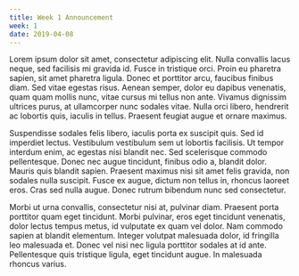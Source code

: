 ```yaml
---
title: Week 1 Announcement
week: 1
date: 2019-04-08
---
```


Lorem ipsum dolor sit amet, consectetur adipiscing elit. Nulla convallis lacus neque, sed facilisis mi gravida id. Fusce in tristique orci. Proin eu pharetra sapien, sit amet pharetra ligula. Donec et porttitor arcu, faucibus finibus diam. Sed vitae egestas risus. Aenean semper, dolor eu dapibus venenatis, quam quam mollis nunc, vitae cursus mi tellus non ante. Vivamus dignissim ultrices purus, at ullamcorper nunc sodales vitae. Nulla orci libero, hendrerit ac lobortis quis, iaculis in tellus. Praesent feugiat augue et ornare maximus.

Suspendisse sodales felis libero, iaculis porta ex suscipit quis. Sed id imperdiet lectus. Vestibulum vestibulum sem ut lobortis facilisis. Ut tempor interdum enim, ac egestas nisi blandit nec. Sed scelerisque commodo pellentesque. Donec nec augue tincidunt, finibus odio a, blandit dolor. Mauris quis blandit sapien. Praesent maximus nisi sit amet felis gravida, non sodales nulla suscipit. Fusce ex augue, dictum non tellus in, rhoncus laoreet eros. Cras sed nulla augue. Donec rutrum bibendum nunc sed consectetur.

Morbi ut urna convallis, consectetur nisi at, pulvinar diam. Praesent porta porttitor quam eget tincidunt. Morbi pulvinar, eros eget tincidunt venenatis, dolor lectus tempus metus, id vulputate ex quam vel dolor. Nam commodo sapien at blandit elementum. Integer volutpat malesuada dolor, id fringilla leo malesuada et. Donec vel nisi nec ligula porttitor sodales at id ante. Pellentesque quis tristique ligula, eget tincidunt augue. In malesuada rhoncus varius.
